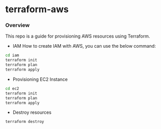 # terraform-aws

### Overview
This repo is a guide for provisioning AWS resources using Terraform.

- IAM
How to create IAM with AWS, you can use the below command:
```bash
cd iam
terraform init
terraform plan
terraform apply
```


- Provisioning EC2 Instance
```bash
cd ec2
terraform init
terraform plan
terraform apply
```
- Destroy resources
```bash
terraform destroy
```